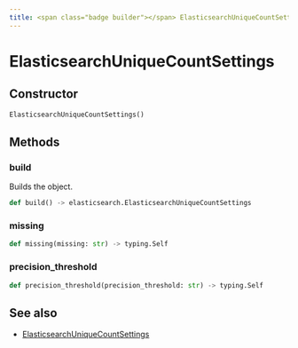 ```yaml
---
title: <span class="badge builder"></span> ElasticsearchUniqueCountSettings
---
```

# <span class="badge builder"></span> ElasticsearchUniqueCountSettings

## Constructor

```python
ElasticsearchUniqueCountSettings()
```
## Methods

### <span class="badge object-method"></span> build

Builds the object.

```python
def build() -> elasticsearch.ElasticsearchUniqueCountSettings
```

### <span class="badge object-method"></span> missing

```python
def missing(missing: str) -> typing.Self
```

### <span class="badge object-method"></span> precision_threshold

```python
def precision_threshold(precision_threshold: str) -> typing.Self
```

## See also

 * <span class="badge object-type-class"></span> [ElasticsearchUniqueCountSettings](./object-ElasticsearchUniqueCountSettings.md)
